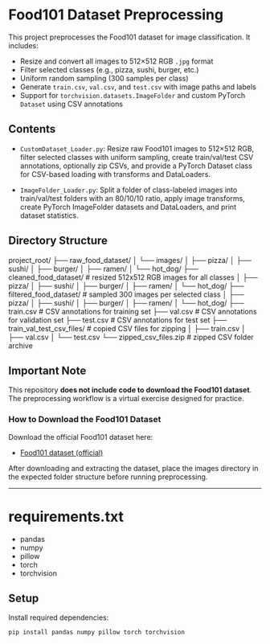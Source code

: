 # Food101 Dataset Preprocessing

This project preprocesses the Food101 dataset for image classification. It includes:

- Resize and convert all images to 512×512 RGB `.jpg` format  
- Filter selected classes (e.g., pizza, sushi, burger, etc.)  
- Uniform random sampling (300 samples per class)  
- Generate `train.csv`, `val.csv`, and `test.csv` with image paths and labels  
- Support for `torchvision.datasets.ImageFolder` and custom PyTorch `Dataset` using CSV annotations

## Contents

- `CustomDataset_Loader.py`: Resize raw Food101 images to 512×512 RGB, filter selected classes with uniform sampling, create train/val/test CSV annotations, optionally zip CSVs, and provide a PyTorch Dataset class for CSV-based loading with transforms and DataLoaders.
  
- `ImageFolder_Loader.py`: Split a folder of class-labeled images into train/val/test folders with an 80/10/10 ratio, apply image transforms, create PyTorch ImageFolder datasets and DataLoaders, and print dataset statistics.


## Directory Structure

project_root/
├── raw_food_dataset/
│   └── images/
│       ├── pizza/
│       ├── sushi/
│       ├── burger/
│       ├── ramen/
│       └── hot_dog/
├── cleaned_food_dataset/               # resized 512x512 RGB images for all classes
│   ├── pizza/
│   ├── sushi/
│   ├── burger/
│   ├── ramen/
│   └── hot_dog/
├── filtered_food_dataset/              # sampled 300 images per selected class
│   ├── pizza/
│   ├── sushi/
│   ├── burger/
│   ├── ramen/
│   └── hot_dog/
├── train.csv                          # CSV annotations for training set
├── val.csv                            # CSV annotations for validation set
├── test.csv                           # CSV annotations for test set
├── train_val_test_csv_files/          # copied CSV files for zipping
│   ├── train.csv
│   ├── val.csv
│   └── test.csv
└── zipped_csv_files.zip                # zipped CSV folder archive



## Important Note

This repository **does not include code to download the Food101 dataset**. The preprocessing workflow is a virtual exercise designed for practice.

### How to Download the Food101 Dataset

Download the official Food101 dataset here:

- [Food101 dataset (official)](https://data.vision.ee.ethz.ch/cvl/food-101.tar.gz)

After downloading and extracting the dataset, place the images directory in the expected folder structure before running preprocessing.

---

# requirements.txt

- pandas
- numpy
- pillow
- torch
- torchvision

## Setup

Install required dependencies:

```bash
pip install pandas numpy pillow torch torchvision




